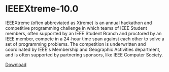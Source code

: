 # IEEEXtreme-10.0

IEEEXtreme (often abbreviated as Xtreme) is an annual hackathon and competitive programming challenge in which teams of IEEE Student members, often supported by an IEEE Student Branch and proctored by an IEEE member, compete in a 24-hour time span against each other to solve a set of programming problems. The competition is underwritten and coordinated by IEEE's Membership and Geographic Activities department, and is often supported by partnering sponsors, like IEEE Computer Society.


[Download](github.com/IEEEXtreme/Xtreme-10.0/archive/master.zip)
